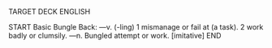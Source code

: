 TARGET DECK
ENGLISH

START
Basic
Bungle
Back: —v. (-ling) 1 mismanage or fail at (a task). 2 work badly or clumsily. —n. Bungled attempt or work. [imitative]
END
